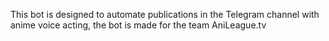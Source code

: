 This bot is designed to automate publications in the Telegram channel with anime voice acting, the bot is made for the team AniLeague.tv
